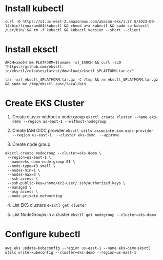 # Install kubectl
```curl -O https://s3.us-west-2.amazonaws.com/amazon-eks/1.27.5/2023-09-14/bin/linux/amd64/kubectl && chmod a+x kubectl && sudo cp kubectl /usr/bin/ && rm -f kubectl && kubectl version --short --client ```

# Install eksctl
```ARCH=amd64 && PLATFORM=$(uname -s)_$ARCH && curl -sLO "https://github.com/eksctl-io/eksctl/releases/latest/download/eksctl_$PLATFORM.tar.gz"```

```tar -xzf eksctl_$PLATFORM.tar.gz -C /tmp && rm eksctl_$PLATFORM.tar.gz && sudo mv /tmp/eksctl /usr/local/bin```

# Create EKS Cluster
1. Create cluster without a node group
```eksctl create cluster --name eks-demo --region us-east-1 --without-nodegroup```

2. Create IAM OIDC provider
```eksctl utils associate-iam-oidc-provider  --region us-east-1  --cluster eks-demo  --approve```

3. Create node group
```
eksctl create nodegroup --cluster=eks-demo \
 --region=us-east-1 \
 --name=eks-demo-node-group-01 \
 --node-type=t3.small \
 --nodes-min=1 \
 --nodes-max=3 \
 --ssh-access \
 --ssh-public-key=/home/ec2-user/.ssh/authorized_keys \
 --managed \
 --asg-access \
 --node-private-networking
```

4. List EKS clusters
```eksctl get cluster```

5. List NodeGroups in a cluster
```eksctl get nodegroup --cluster=eks-demo```


# Configure kubectl
```aws eks update-kubeconfig --region us-east-1 --name eks-demo```
```eksctl utils write-kubeconfig --cluster=eks-demo --region=us-east-1```